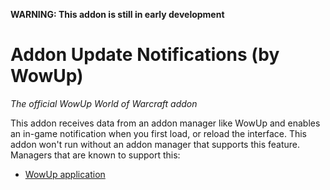 **WARNING: This addon is still in early development**

# Addon Update Notifications (by WowUp)
_The official WowUp World of Warcraft addon_

This addon receives data from an addon manager like WowUp and enables an in-game
notification when you first load, or reload the interface. This addon won't run
without an addon manager that supports this feature. Managers that are known to
support this:
  - [WowUp application](https://wowup.io/)

